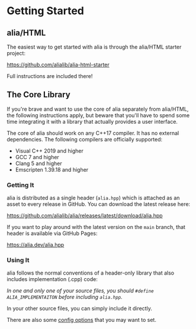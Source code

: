 Getting Started
===============

alia/HTML
---------

The easiest way to get started with alia is through the alia/HTML starter
project:

https://github.com/alialib/alia-html-starter

Full instructions are included there!

The Core Library
----------------

If you're brave and want to use the core of alia separately from alia/HTML, the
following instructions apply, but beware that you'll have to spend some time
integrating it with a library that actually provides a user interface.

The core of alia should work on any C++17 compiler. It has no external
dependencies. The following compilers are officially supported:

- Visual C++ 2019 and higher
- GCC 7 and higher
- Clang 5 and higher
- Emscripten 1.39.18 and higher

### Getting It

alia is distributed as a single header (`alia.hpp`) which is attached as an
asset to every release in GitHub. You can download the latest release here:

https://github.com/alialib/alia/releases/latest/download/alia.hpp

If you want to play around with the latest version on the `main` branch, that
header is available via GitHub Pages:

https://alia.dev/alia.hpp

### Using It

alia follows the normal conventions of a header-only library that also includes
implementation (.cpp) code:

*In one and only one of your source files, you should `#define
ALIA_IMPLEMENTAITON` before including `alia.hpp`.*

In your other source files, you can simply include it directly.

There are also some [config options](configuration.md) that you may want to
set.

